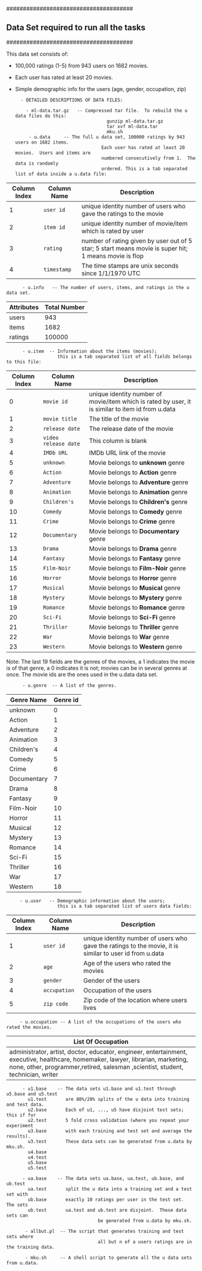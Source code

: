 ######################################
## Data Set required to run all the tasks
######################################

This data set consists of:
* 100,000 ratings (1-5) from 943 users on 1682 movies. 
* Each user has rated at least 20 movies. 
* Simple demographic info for the users (age, gender, occupation, zip)


        - DETAILED DESCRIPTIONS OF DATA FILES:

          - ml-data.tar.gz   -- Compressed tar file.  To rebuild the u data files do this:
                                        gunzip ml-data.tar.gz
                                        tar xvf ml-data.tar
                                        mku.sh
           - u.data     -- The full u data set, 100000 ratings by 943 users on 1682 items.
                                      Each user has rated at least 20 movies.  Users and items are
                                      numbered consecutively from 1.  The data is randomly
                                      ordered. This is a tab separated list of data inside a u.data file:                            

| Column Index | Column Name | Description |
| --- | --- | --- |
| 1 | `user id` | unique identity number of users who gave the ratings to the movie |
| 2 | `item id` | unique identity number of movie/item which is rated by user |
| 3 | `rating` | number of rating given by user out of 5 star; 5 start means movie is super hit; 1 means movie is flop |
| 4 | `timestamp` | The time stamps are unix seconds since 1/1/1970 UTC |
                              
          - u.info   -- The number of users, items, and ratings in the u data set.      

| Attributes | Total Number |
| --- | --- |
| users | 943 |
| items | 1682 |
| ratings |  100000 |              

          - u.item  -- Information about the items (movies); 
                       this is a tab separated list of all fields belongs to this file:
 
| Column Index | Column Name | Description |
| --- | --- | --- |
| 0 | `movie id` | unique identity number of movie/item which is rated by user, it is similar to item id from u.data |
| 1 | `movie title` | The title of the movie |
| 2 | `release date` | The release date of the movie |
| 3 | `video release date` | This column is blank |
| 4 | `IMDb URL` | IMDb URL link of the movie |
| 5 | `unknown` | Movie belongs to **unknown** genre |
| 6 | `Action` | Movie belongs to **Action** genre |
| 7 | `Adventure` | Movie belongs to **Adventure** genre |
| 8 | `Animation` | Movie belongs to **Animation** genre |
| 9 | `Children's` | Movie belongs to **Children's** genre |
| 10 | `Comedy` | Movie belongs to **Comedy** genre |
| 11 | `Crime` | Movie belongs to **Crime** genre |
| 12 | `Documentary` | Movie belongs to **Documentary** genre |
| 13 | `Drama` | Movie belongs to **Drama** genre |
| 14 | `Fantasy` | Movie belongs to **Fantasy** genre |
| 15 | `Film-Noir` | Movie belongs to **Film-Noir** genre |
| 16 | `Horror` | Movie belongs to **Horror** genre |
| 17 | `Musical` | Movie belongs to **Musical** genre |
| 18 | `Mystery` | Movie belongs to **Mystery** genre |
| 19 | `Romance` | Movie belongs to **Romance** genre |
| 20 | `Sci-Fi` | Movie belongs to **Sci-Fi** genre |
| 21 | `Thriller` | Movie belongs to **Thriller** genre |
| 22 | `War` | Movie belongs to **War** genre |
| 23 | `Western` | Movie belongs to **Western** genre |

Note: The last 19 fields are the genres of the movies, a 1 indicates the movie is of that genre, a 0 indicates it is not; movies can be in several genres at once. The movie ids are the ones used in the u.data data set.
                              
          - u.genre  -- A list of the genres.
  
| Genre Name | Genre id|
| --- | --- |
| unknown | 0 |
| Action | 1 |
| Adventure | 2 |
| Animation | 3 |
| Children's | 4 |
| Comedy | 5 |
| Crime | 6 |
| Documentary | 7 |
| Drama | 8 |
| Fantasy | 9 |
| Film-Noir | 10 |
| Horror | 11 |
| Musical | 12 |
| Mystery | 13 |
| Romance | 14 |
| Sci-Fi | 15 |
| Thriller | 16 |
| War | 17 |
| Western | 18 |
 
         - u.user   -- Demographic information about the users; 
                       this is a tab separated list of users data fields:
                              
| Column Index | Column Name | Description |
| --- | --- | --- |
| 1 | `user id` | unique identity number of users who gave the ratings to the movie, it is similar to user id from u.data |
| 2 | `age` | Age of the users who rated the movies |
| 3 | `gender` | Gender of the users |
| 4 | `occupation` | Occupation of the users|
| 5 | `zip code` | Zip code of the location where users lives |

         - u.occupation -- A list of the occupations of the users who rated the movies.
 
|  List Of Occupation |
| --- |
| administrator, artist, doctor, educator, engineer, entertainment, executive, healthcare, homemaker, lawyer, librarian, marketing, none, other, programmer,retired, salesman ,scientist, student, technician, writer |

          - u1.base    -- The data sets u1.base and u1.test through u5.base and u5.test
            u1.test       are 80%/20% splits of the u data into training and test data.
            u2.base       Each of u1, ..., u5 have disjoint test sets; this if for
            u2.test       5 fold cross validation (where you repeat your experiment
            u3.base       with each training and test set and average the results).
            u3.test       These data sets can be generated from u.data by mku.sh.
            u4.base
            u4.test
            u5.base
            u5.test

          - ua.base    -- The data sets ua.base, ua.test, ub.base, and ub.test
            ua.test       split the u data into a training set and a test set with
            ub.base       exactly 10 ratings per user in the test set.  The sets
            ub.test       ua.test and ub.test are disjoint.  These data sets can
                                      be generated from u.data by mku.sh.

           - allbut.pl  -- The script that generates training and test sets where
                                      all but n of a users ratings are in the training data.

           - mku.sh     -- A shell script to generate all the u data sets from u.data.

